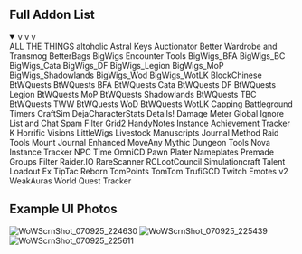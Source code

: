 ## Full Addon List
<details open>
  <summary>v v v</summary>
  ALL THE THINGS
  altoholic
  Astral Keys
  Auctionator
  Better Wardrobe and Transmog
  BetterBags
  BigWigs Encounter Tools
  BigWigs_BFA
  BigWigs_BC
  BigWigs_Cata
  BigWigs_DF
  BigWigs_Legion
  BigWigs_MoP
  BigWigs_Shadowlands
  BigWigs_Wod
  BigWigs_WotLK
  BlockChinese
  BtWQuests
  BtWQuests BFA
  BtWQuests Cata
  BtWQuests DF
  BtWQuests Legion
  BtWQuests MoP
  BtWQuests Shadowlands
  BtWQuests TBC
  BtWQuests TWW
  BtWQuests WoD
  BtWQuests WotLK
  Capping Battleground Timers
  CraftSim
  DejaCharacterStats
  Details! Damage Meter
  Global Ignore List and Chat Spam Filter
  Grid2
  HandyNotes
  Instance Achievement Tracker
  K Horrific Visions
  LittleWigs
  Livestock
  Manuscripts Journal
  Method Raid Tools
  Mount Journal Enhanced
  MoveAny
  Mythic Dungeon Tools
  Nova Instance Tracker
  NPC Time
  OmniCD
  Pawn
  Plater Nameplates
  Premade Groups Filter
  Raider.IO
  RareScanner
  RCLootCouncil
  Simulationcraft
  Talent Loadout Ex
  TipTac Reborn
  TomPoints
  TomTom
  TrufiGCD
  Twitch Emotes v2
  WeakAuras
  World Quest Tracker
</details>

## Example UI Photos
![WoWScrnShot_070925_224630](https://github.com/user-attachments/assets/ebc22846-5b21-49cc-8c1e-99c41755b2ef)
![WoWScrnShot_070925_225439](https://github.com/user-attachments/assets/5b42d097-b6e2-47ac-b6ca-1385c85f98d3)
![WoWScrnShot_070925_225611](https://github.com/user-attachments/assets/bd8aeb00-5e4b-4ede-955a-4d9988478ad5)
